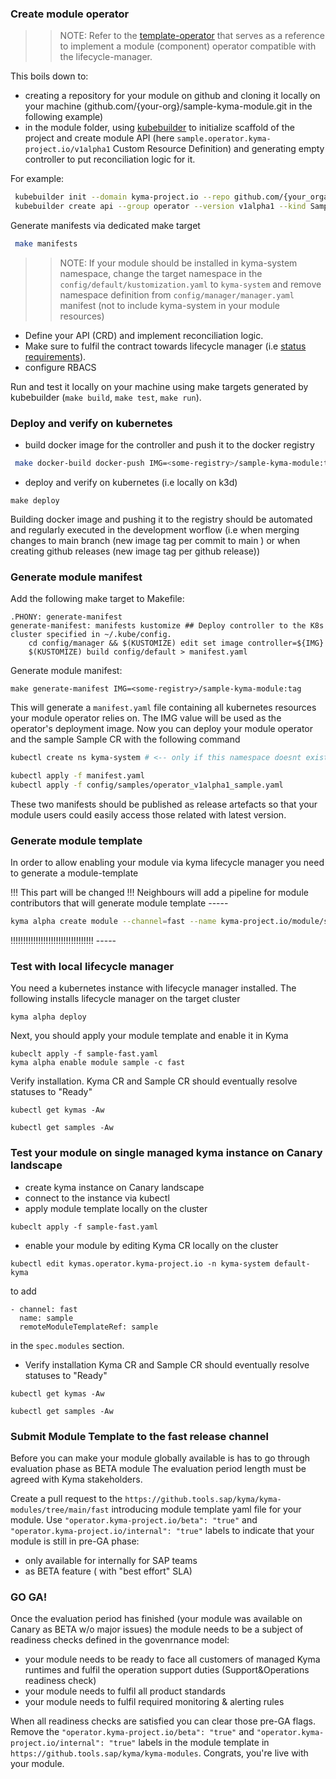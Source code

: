 ### Create module operator

>>NOTE: Refer to the [template-operator](https://github.com/kyma-project/template-operator#implementation) that serves as a reference to implement a module (component) operator compatible with the lifecycle-manager. 

This boils down to:
 - creating a repository for your module on github and cloning it locally on your machine (github.com/{your-org}/sample-kyma-module.git in the following example) 
 - in the module folder, using [kubebuilder](https://book.kubebuilder.io/quick-start.html) to initialize scaffold of the project and create module API (here `sample.operator.kyma-project.io/v1alpha1` Custom Resource Definition) and generating empty controller to put reconciliation logic for it.

For example:
```bash
 kubebuilder init --domain kyma-project.io --repo github.com/{your_organisation}/sample-kyma-module.git 
 kubebuilder create api --group operator --version v1alpha1 --kind Sample
```

Generate manifests via dedicated make target
```bash
 make manifests
```

>>NOTE: If your module should be installed in kyma-system namespace, change the target namespace in the `config/default/kustomization.yaml` to `kyma-system`
and remove namespace definition from `config/manager/manager.yaml` manifest (not to include kyma-system in your module resources)


  - Define your API (CRD) and implement reconciliation logic. 
  - Make sure to fulfil the contract towards lifecycle manager (i.e [status requirements](https://github.com/kyma-project/template-operator/blob/main/api/v1alpha1/status.go)).
  - configure RBACS 

 Run and test it locally on your machine using make targets generated by kubebuilder (`make build`, `make test`, `make run`).
 
 ### Deploy and verify on kubernetes

 - build docker image for the controller and push it to the docker registry


 ```bash
  make docker-build docker-push IMG=<some-registry>/sample-kyma-module:tag
 ```
 - deploy and verify on kubernetes (i.e locally on k3d)
 
 ```
 make deploy
 ```

 Building docker image and pushing it to the registry should be automated and regularly executed in the development worflow (i.e when merging changes to main branch (new image tag per commit to main ) or when creating github releases (new image tag per github release))

 ### Generate module manifest

Add the following make target to Makefile:
```
.PHONY: generate-manifest
generate-manifest: manifests kustomize ## Deploy controller to the K8s cluster specified in ~/.kube/config.
	cd config/manager && $(KUSTOMIZE) edit set image controller=${IMG}
	$(KUSTOMIZE) build config/default > manifest.yaml
```

Generate module manifest:
```
make generate-manifest IMG=<some-registry>/sample-kyma-module:tag
```
This will generate a `manifest.yaml` file containing all kubernetes resources your module operator relies on. The IMG value will be used as the operator's deployment image.
Now you can deploy your module operator and the sample Sample CR with the following command


```bash
kubectl create ns kyma-system # <-- only if this namespace doesnt exist yet on the cluster

kubectl apply -f manifest.yaml
kubectl apply -f config/samples/operator_v1alpha1_sample.yaml
```
These two manifests should be published as release artefacts so that your module users could easily access those related with latest version.

### Generate module template

In order to allow enabling your module via kyma lifecycle manager you need to generate a module-template

!!! This part will be changed !!! Neighbours will add a pipeline for module contributors that will generate module template ----- 

```bash
kyma alpha create module --channel=fast --name kyma-project.io/module/sample --version 0.0.1 --path . --registry {docker registry URL} --output=sample-fast.yaml
```

!!!!!!!!!!!!!!!!!!!!!!!!!!!!!!!!! -----

### Test with local lifecycle manager

You need a kubernetes instance with lifecycle manager installed. The following installs lifecycle manager on the target cluster 
```
kyma alpha deploy
```
Next, you should apply your module template and enable it in Kyma
```
kubeclt apply -f sample-fast.yaml
kyma alpha enable module sample -c fast
```

Verify installation. Kyma CR and Sample CR should eventually resolve statuses to "Ready" 
```
kubectl get kymas -Aw
```
```
kubectl get samples -Aw
```
### Test your module on single managed kyma instance on Canary landscape

 - create kyma instance on Canary landscape
 - connect to the instance via kubectl
 - apply module template locally on the cluster
 ```
 kubeclt apply -f sample-fast.yaml
 ```
 - enable your module by editing Kyma CR locally on the cluster
 ```
 kubectl edit kymas.operator.kyma-project.io -n kyma-system default-kyma
 ```
to add
```
- channel: fast
  name: sample
  remoteModuleTemplateRef: sample
```
in the `spec.modules` section.
 - Verify installation
Kyma CR and Sample CR should eventually resolve statuses to "Ready" 
```
kubectl get kymas -Aw
```
```
kubectl get samples -Aw
```


### Submit Module Template to the fast release channel 

Before you can make your module globally available is has to go through evaluation phase as BETA module
The evaluation period length must be agreed with Kyma stakeholders.

Create a pull request to the `https://github.tools.sap/kyma/kyma-modules/tree/main/fast` introducing module template yaml file for your module. 
Use `"operator.kyma-project.io/beta": "true"` and `"operator.kyma-project.io/internal": "true"` labels to indicate that your module is still in pre-GA phase:
 - only available for internally for SAP teams
 - as BETA feature ( with "best effort" SLA)



### GO GA!

Once the evaluation period has finished (your module was available on Canary as BETA w/o major issues) the module needs to be a subject of readiness checks defined in the govenrnance model:
   
 - your module needs to be ready to face all customers of managed Kyma runtimes and fulfil the operation support duties (Support&Operations readiness check)
 - your module needs to fulfil all product standards
 - your module needs to fulfil required monitoring & alerting rules

When all readiness checks are satisfied you can clear those pre-GA flags. Remove the `"operator.kyma-project.io/beta": "true"` and `"operator.kyma-project.io/internal": "true"` labels in the module template in `https://github.tools.sap/kyma/kyma-modules`. Congrats, you're live with your module.

